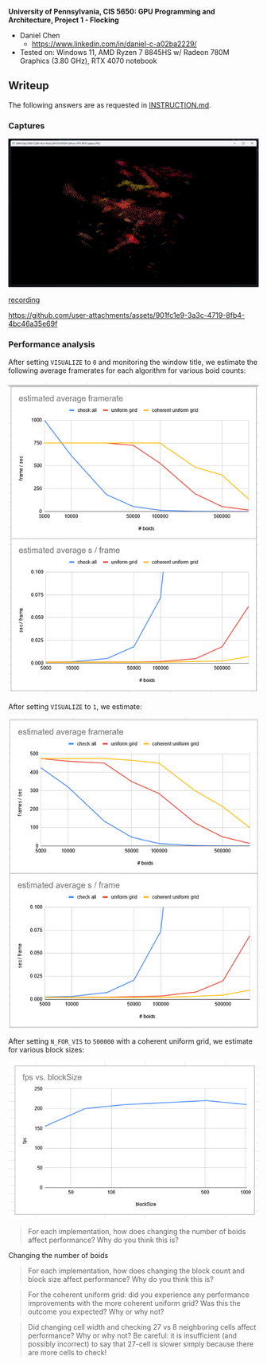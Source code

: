 **University of Pennsylvania, CIS 5650: GPU Programming and Architecture,
Project 1 - Flocking**

* Daniel Chen
  * https://www.linkedin.com/in/daniel-c-a02ba2229/
* Tested on: Windows 11, AMD Ryzen 7 8845HS w/ Radeon 780M Graphics (3.80 GHz), RTX 4070 notebook

## Writeup
The following answers are as requested in [INSTRUCTION.md](/INSTRUCTION.md).

### Captures
![screenshot](/images/scrn.png)

[recording](/images/rec.mp4)

https://github.com/user-attachments/assets/901fc1e9-3a3c-4719-8fb4-4bc46a35e69f

### Performance analysis
After setting `VISUALIZE` to `0` and monitoring the window title, we estimate the following average framerates for each algorithm for various boid counts:

![fps graphs](/images/fps.png)


After setting `VISUALIZE` to `1`, we estimate:

![fps graphs](/images/fps-vis.png)


After setting `N_FOR_VIS` to `500000` with a coherent uniform grid, we estimate for various block sizes:

![fps graphs](/images/fps-bs.png)



> For each implementation, how does changing the number of boids affect performance? Why do you think this is?

Changing the number of boids 

> For each implementation, how does changing the block count and block size affect performance? Why do you think this is?


> For the coherent uniform grid: did you experience any performance improvements with the more coherent uniform grid? Was this the outcome you expected? Why or why not?


> Did changing cell width and checking 27 vs 8 neighboring cells affect performance? Why or why not? Be careful: it is insufficient (and possibly incorrect) to say that 27-cell is slower simply because there are more cells to check!
